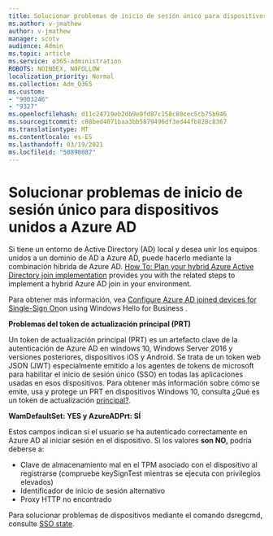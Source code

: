 ```yaml
---
title: Solucionar problemas de inicio de sesión único para dispositivos unidos a Azure AD
ms.author: v-jmathew
author: v-jmathew
manager: scotv
audience: Admin
ms.topic: article
ms.service: o365-administration
ROBOTS: NOINDEX, NOFOLLOW
localization_priority: Normal
ms.collection: Adm_O365
ms.custom:
- "9003246"
- "9327"
ms.openlocfilehash: d11c24719eb2db9e9fd87c158c80cec5cb75b946
ms.sourcegitcommit: c08bed4071baa3bb5879496df3ed44fb828c8367
ms.translationtype: MT
ms.contentlocale: es-ES
ms.lasthandoff: 03/19/2021
ms.locfileid: "50898087"
---
```

# <a name="troubleshoot-single-sign-on-for-azure-ad-joined-devices"></a>Solucionar problemas de inicio de sesión único para dispositivos unidos a Azure AD

Si tiene un entorno de Active Directory (AD) local y desea unir los equipos unidos a un dominio de AD a Azure AD, puede hacerlo mediante la combinación híbrida de Azure AD. [How To: Plan your hybrid Azure Active Directory join implementation](https://docs.microsoft.com/azure/active-directory/devices/hybrid-azuread-join-plan) provides you with the related steps to implement a hybrid Azure AD join in your environment.

Para obtener más información, vea [Configure Azure AD joined devices for Single-Sign On](https://docs.microsoft.com/windows/security/identity-protection/hello-for-business/hello-hybrid-aadj-sso-base)on using Windows Hello for Business .

**Problemas del token de actualización principal (PRT)**

Un token de actualización principal (PRT) es un artefacto clave de la autenticación de Azure AD en windows 10, Windows Server 2016 y versiones posteriores, dispositivos iOS y Android. Se trata de un token web JSON (JWT) especialmente emitido a los agentes de tokens de microsoft para habilitar el inicio de sesión único (SSO) en todas las aplicaciones usadas en esos dispositivos. Para obtener más información sobre cómo se emite, usa y protege un PRT en dispositivos Windows 10, consulta ¿Qué es un token de actualización [principal?](https://docs.microsoft.com/azure/active-directory/devices/concept-primary-refresh-token).

**WamDefaultSet: YES y AzureADPrt: SÍ**

Estos campos indican si el usuario se ha autenticado correctamente en Azure AD al iniciar sesión en el dispositivo. Si los valores **son NO,** podría deberse a:

- Clave de almacenamiento mal en el TPM asociado con el dispositivo al registrarse (compruebe keySignTest mientras se ejecuta con privilegios elevados)
- Identificador de inicio de sesión alternativo
- Proxy HTTP no encontrado

Para solucionar problemas de dispositivos mediante el comando dsregcmd, consulte [SSO state](https://docs.microsoft.com/azure/active-directory/devices/troubleshoot-device-dsregcmd#sso-state).
